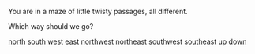 You are in a maze of little twisty passages, all different.

Which way should we go?

[north](../maze1/maze1.md)
[south](../maze1/maze1.md)
[west](../maze1/maze1.md)
[east](../maze1/maze1.md)
[northwest](../maze1/maze1.md)
[northeast](../maze1/maze1.md)
[southwest](../maze1/maze1.md)
[southeast](../maze1/maze1.md)
[up](../maze1/maze1.md)
[down](../maze4/maze4.md)
